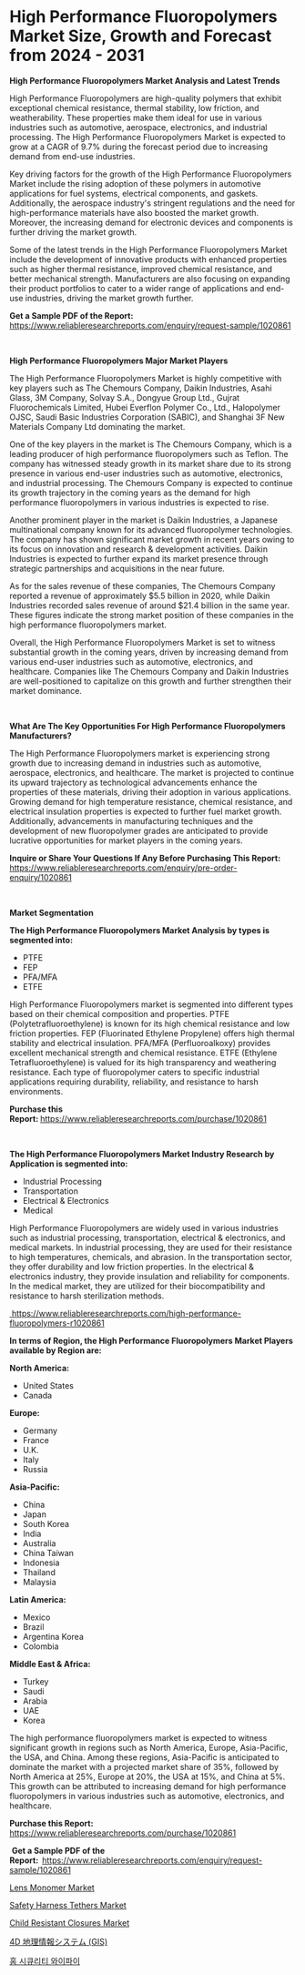 <p><h1>High Performance Fluoropolymers Market Size, Growth and Forecast from 2024 - 2031</h1></p><p><strong>High Performance Fluoropolymers Market Analysis and Latest Trends</strong></p>
<p><p>High Performance Fluoropolymers are high-quality polymers that exhibit exceptional chemical resistance, thermal stability, low friction, and weatherability. These properties make them ideal for use in various industries such as automotive, aerospace, electronics, and industrial processing. The High Performance Fluoropolymers Market is expected to grow at a CAGR of 9.7% during the forecast period due to increasing demand from end-use industries. </p><p>Key driving factors for the growth of the High Performance Fluoropolymers Market include the rising adoption of these polymers in automotive applications for fuel systems, electrical components, and gaskets. Additionally, the aerospace industry's stringent regulations and the need for high-performance materials have also boosted the market growth. Moreover, the increasing demand for electronic devices and components is further driving the market growth.</p><p>Some of the latest trends in the High Performance Fluoropolymers Market include the development of innovative products with enhanced properties such as higher thermal resistance, improved chemical resistance, and better mechanical strength. Manufacturers are also focusing on expanding their product portfolios to cater to a wider range of applications and end-use industries, driving the market growth further.</p></p>
<p><strong>Get a Sample PDF of the Report:&nbsp;</strong> <a href="https://www.reliableresearchreports.com/enquiry/request-sample/1020861">https://www.reliableresearchreports.com/enquiry/request-sample/1020861</a></p>
<p>&nbsp;</p>
<p><strong>High Performance Fluoropolymers Major Market Players</strong></p>
<p><p>The High Performance Fluoropolymers Market is highly competitive with key players such as The Chemours Company, Daikin Industries, Asahi Glass, 3M Company, Solvay S.A., Dongyue Group Ltd., Gujrat Fluorochemicals Limited, Hubei Everflon Polymer Co., Ltd., Halopolymer OJSC, Saudi Basic Industries Corporation (SABIC), and Shanghai 3F New Materials Company Ltd dominating the market.</p><p>One of the key players in the market is The Chemours Company, which is a leading producer of high performance fluoropolymers such as Teflon. The company has witnessed steady growth in its market share due to its strong presence in various end-user industries such as automotive, electronics, and industrial processing. The Chemours Company is expected to continue its growth trajectory in the coming years as the demand for high performance fluoropolymers in various industries is expected to rise.</p><p>Another prominent player in the market is Daikin Industries, a Japanese multinational company known for its advanced fluoropolymer technologies. The company has shown significant market growth in recent years owing to its focus on innovation and research & development activities. Daikin Industries is expected to further expand its market presence through strategic partnerships and acquisitions in the near future.</p><p>As for the sales revenue of these companies, The Chemours Company reported a revenue of approximately $5.5 billion in 2020, while Daikin Industries recorded sales revenue of around $21.4 billion in the same year. These figures indicate the strong market position of these companies in the high performance fluoropolymers market.</p><p>Overall, the High Performance Fluoropolymers Market is set to witness substantial growth in the coming years, driven by increasing demand from various end-user industries such as automotive, electronics, and healthcare. Companies like The Chemours Company and Daikin Industries are well-positioned to capitalize on this growth and further strengthen their market dominance.</p></p>
<p>&nbsp;</p>
<p><strong>What Are The Key Opportunities For High Performance Fluoropolymers Manufacturers?</strong></p>
<p><p>The High Performance Fluoropolymers market is experiencing strong growth due to increasing demand in industries such as automotive, aerospace, electronics, and healthcare. The market is projected to continue its upward trajectory as technological advancements enhance the properties of these materials, driving their adoption in various applications. Growing demand for high temperature resistance, chemical resistance, and electrical insulation properties is expected to further fuel market growth. Additionally, advancements in manufacturing techniques and the development of new fluoropolymer grades are anticipated to provide lucrative opportunities for market players in the coming years.</p></p>
<p><strong>Inquire or Share Your Questions If Any Before Purchasing This Report:</strong> <a href="https://www.reliableresearchreports.com/enquiry/pre-order-enquiry/1020861">https://www.reliableresearchreports.com/enquiry/pre-order-enquiry/1020861</a></p>
<p>&nbsp;</p>
<p><strong>Market Segmentation</strong></p>
<p><strong>The High Performance Fluoropolymers Market Analysis by types is segmented into:</strong></p>
<p><ul><li>PTFE</li><li>FEP</li><li>PFA/MFA</li><li>ETFE</li></ul></p>
<p><p>High Performance Fluoropolymers market is segmented into different types based on their chemical composition and properties. PTFE (Polytetrafluoroethylene) is known for its high chemical resistance and low friction properties. FEP (Fluorinated Ethylene Propylene) offers high thermal stability and electrical insulation. PFA/MFA (Perfluoroalkoxy) provides excellent mechanical strength and chemical resistance. ETFE (Ethylene Tetrafluoroethylene) is valued for its high transparency and weathering resistance. Each type of fluoropolymer caters to specific industrial applications requiring durability, reliability, and resistance to harsh environments.</p></p>
<p><strong>Purchase this Report:&nbsp;</strong><a href="https://www.reliableresearchreports.com/purchase/1020861">https://www.reliableresearchreports.com/purchase/1020861</a></p>
<p>&nbsp;</p>
<p><strong>The High Performance Fluoropolymers Market Industry Research by Application is segmented into:</strong></p>
<p><ul><li>Industrial Processing</li><li>Transportation</li><li>Electrical & Electronics</li><li>Medical</li></ul></p>
<p><p>High Performance Fluoropolymers are widely used in various industries such as industrial processing, transportation, electrical & electronics, and medical markets. In industrial processing, they are used for their resistance to high temperatures, chemicals, and abrasion. In the transportation sector, they offer durability and low friction properties. In the electrical & electronics industry, they provide insulation and reliability for components. In the medical market, they are utilized for their biocompatibility and resistance to harsh sterilization methods.</p></p>
<p><a href="https://www.reliableresearchreports.com/high-performance-fluoropolymers-r1020861">&nbsp;https://www.reliableresearchreports.com/high-performance-fluoropolymers-r1020861</a></p>
<p><strong>In terms of Region, the High Performance Fluoropolymers Market Players available by Region are:</strong></p>
<p>
    <p> <strong> North America: </strong>
        <ul>
            <li>United States</li>
            <li>Canada</li>
        </ul>
        </p> 
    <p> <strong> Europe: </strong>
        <ul>
            <li>Germany</li>
            <li>France</li>
            <li>U.K.</li>
            <li>Italy</li>
            <li>Russia</li>
        </ul>
        </p> 
    <p> <strong> Asia-Pacific: </strong>
        <ul>
            <li>China</li>
            <li>Japan</li>
            <li>South Korea</li>
            <li>India</li>
            <li>Australia</li>
            <li>China Taiwan</li>
            <li>Indonesia</li>
            <li>Thailand</li>
            <li>Malaysia</li>
        </ul>
        </p> 
    <p> <strong> Latin America: </strong>
        <ul>
            <li>Mexico</li>
            <li>Brazil</li>
            <li>Argentina Korea</li>
            <li>Colombia</li>
        </ul>
        </p> 
    <p> <strong> Middle East & Africa: </strong>
        <ul>
            <li>Turkey</li>
            <li>Saudi</li>
            <li>Arabia</li>
            <li>UAE</li>
            <li>Korea</li>
        </ul>
    </p>
    </p>
<p><p>The high performance fluoropolymers market is expected to witness significant growth in regions such as North America, Europe, Asia-Pacific, the USA, and China. Among these regions, Asia-Pacific is anticipated to dominate the market with a projected market share of 35%, followed by North America at 25%, Europe at 20%, the USA at 15%, and China at 5%. This growth can be attributed to increasing demand for high performance fluoropolymers in various industries such as automotive, electronics, and healthcare.</p></p>
<p><strong>Purchase this Report: </strong><a href="https://www.reliableresearchreports.com/purchase/1020861">https://www.reliableresearchreports.com/purchase/1020861</a></p>
<p>&nbsp;<strong>Get a Sample PDF of the Report:&nbsp;&nbsp;</strong><a href="https://www.reliableresearchreports.com/enquiry/request-sample/1020861">https://www.reliableresearchreports.com/enquiry/request-sample/1020861</a></p>
<p><strong></strong></p>
<p><p><a href="https://issuu.com/reportprime-2/docs/lens-monomer-market-size-2030.pptx">Lens Monomer Market</a></p><p><a href="https://issuu.com/reportprime-2/docs/safety-harness-tethers-market-size-2030.pptx">Safety Harness Tethers Market</a></p><p><a href="https://github.com/gladysalidde/Market-Research-Report-List-1/blob/main/child-resistant-closures-market.md">Child Resistant Closures Market</a></p><p><a href="https://github.com/luffiazaza/Market-Research-Report-List-1/blob/main/877387987844.md">4D 地理情報システム (GIS)</a></p><p><a href="https://github.com/apple8975768/Market-Research-Report-List-1/blob/main/827656580745.md">홈 시큐리티 와이파이</a></p></p>
